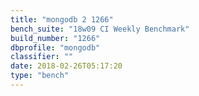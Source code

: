 ```yaml
---
title: "mongodb 2 1266"
bench_suite: "18w09 CI Weekly Benchmark"
build_number: "1266"
dbprofile: "mongodb"
classifier: ""
date: 2018-02-26T05:17:20
type: "bench"
---
```


